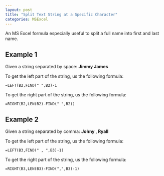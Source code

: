 ```yaml
---
layout: post
title: "Split Text String at a Specific Character"
categories: MSExcel
---
```


An MS Excel formula especially useful to split a full name into first and last name.

## Example 1
Given a string separated by space: **Jimmy James**

To get the left part of the string, us the following formula:

```
=LEFT(B2,FIND(" ",B2)-1
```

To get the right part of the string, us the following formula:

```
=RIGHT(B2,LEN(B2)-FIND(" ",B2))
```


## Example 2
Given a string separated by comma: **Johny , Ryall**

To get the left part of the string, us the following formula:

```
=LEFT(B3,FIND(" , ",B3)-1)
```

To get the right part of the string, us the following formula:

```
=RIGHT(B3,LEN(B3)-FIND(",",B3)-1)
```






